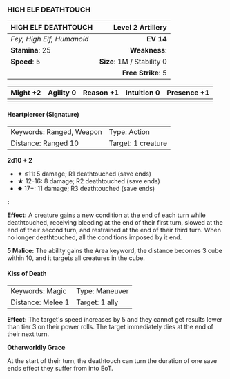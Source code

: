 ### HIGH ELF DEATHTOUCH

| HIGH ELF DEATHTOUCH       |      **Level 2 Artillery** |
| :------------------------ | -------------------------: |
| *Fey, High Elf, Humanoid* |                  **EV 14** |
| **Stamina**: 25           |              **Weakness**: |
| **Speed**: 5              | **Size**: 1M / Stability 0 |
|                           |         **Free Strike**: 5 |

| **Might** +2 | **Agility** 0 | **Reason** +1 | **Intuition** 0 | **Presence** +1 |
| ------------ | ------------- | ------------- | --------------- | --------------- |
|              |               |               |                 |                 |

#### Heartpiercer (Signature)

|                          |                    |
| :----------------------- | :----------------- |
| Keywords: Ranged, Weapon | Type: Action       |
| Distance: Ranged 10      | Target: 1 creature |

**2d10 + 2**

- ✦ ≤11: 5 damage; R1 deathtouched (save ends)
- ★ 12-16: 8 damage; R2 deathtouched (save ends)
- ✸ 17+: 11 damage; R3 deathtouched (save ends)

**:**

**Effect:** A creature gains a new condition at the end of each turn while deathtouched, receiving bleeding at the end of their first turn, slowed at the end of their second turn, and restrained at the end of their third turn. When no longer deathtouched, all the conditions imposed by it end.

**5 Malice:** The ability gains the Area keyword, the distance becomes 3 cube within 10, and it targets all creatures in the cube.

#### Kiss of Death

|                   |                |
| :---------------- | :------------- |
| Keywords: Magic   | Type: Maneuver |
| Distance: Melee 1 | Target: 1 ally |

**Effect:** The target's speed increases by 5 and they cannot get results lower than tier 3 on their power rolls. The target immediately dies at the end of their next turn.

**Otherworldly Grace**

At the start of their turn, the deathtouch can turn the duration of one save ends effect they suffer from into EoT.
